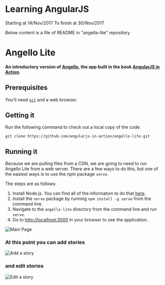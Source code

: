 # Learning AngularJS
Starting at 14/Nov/2017
To finish at 30/Nov/2017

Below content is a file of README in "angella-lite" repository

# Angello Lite
#### An introductory version of [Angello](https://github.com/angularjs-in-action/angello), the app built in the book [AngularJS in Action](http://www.manning.com/bford/).


## Prerequisites
You'll need [`git`](http://git-scm.com/) and a web browser.


## Getting it
Run the following command to check out a local copy of the code.

```shell
git clone https://github.com/angularjs-in-action/angello-lite.git
```


## Running it
Because we are pulling files from a CDN, we are going to need to run Angello Lite from a web server. There are a few ways to do this, but one of the easiest ways is to use the npm package `serve`.

The steps are as follows:

1. Install Node.js. You can find all of the information to do that [here](http://nodejs.org/).
2. Install the `serve` package by running `npm install -g serve` from the command line.
3. Navigate to the `angello-lite` directory from the command line and run `serve`.
4. Go to [http://localhost:3000](http://localhost:3000) in your browser to see the application.

![Main Page](https://cloud.githubusercontent.com/assets/590361/5189656/d783d758-749c-11e4-88a4-a3ac01ea0aac.png)

### At this point you can add stories
![Add a story](https://cloud.githubusercontent.com/assets/590361/5189686/1478a792-749d-11e4-9748-c5450aaa9a04.png)

### and edit stories
![Edit a story](https://cloud.githubusercontent.com/assets/590361/5189715/4fd7a374-749d-11e4-87b3-afb6a97e9cad.png)

